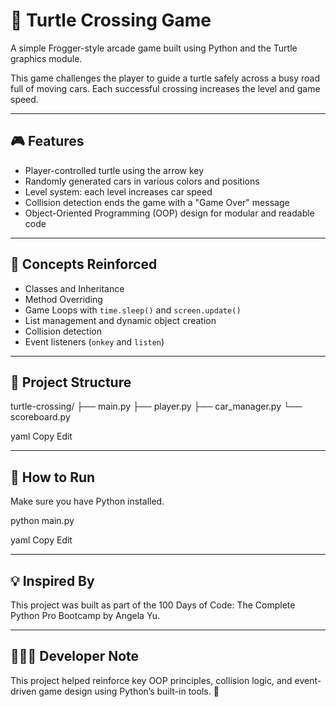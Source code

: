 # 🐢 Turtle Crossing Game

A simple Frogger-style arcade game built using Python and the Turtle graphics module.

This game challenges the player to guide a turtle safely across a busy road full of moving cars. Each successful crossing increases the level and game speed.

---

## 🎮 Features

- Player-controlled turtle using the arrow key  
- Randomly generated cars in various colors and positions  
- Level system: each level increases car speed  
- Collision detection ends the game with a "Game Over" message  
- Object-Oriented Programming (OOP) design for modular and readable code

---

## 🧠 Concepts Reinforced

- Classes and Inheritance  
- Method Overriding  
- Game Loops with `time.sleep()` and `screen.update()`  
- List management and dynamic object creation  
- Collision detection  
- Event listeners (`onkey` and `listen`)

---

## 📁 Project Structure

turtle-crossing/
├── main.py
├── player.py
├── car_manager.py
└── scoreboard.py

yaml
Copy
Edit

---

## 🚀 How to Run

Make sure you have Python installed.

python main.py

yaml
Copy
Edit

---

## 💡 Inspired By

This project was built as part of the 100 Days of Code: The Complete Python Pro Bootcamp by Angela Yu.

---

## 🧑🏽‍💻 Developer Note

This project helped reinforce key OOP principles, collision logic, and event-driven game design using Python’s built-in tools. 🐍
